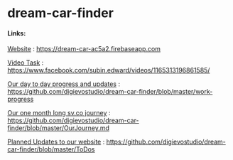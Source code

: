 # dream-car-finder

#### Links:
	
[Website](https://dream-car-ac5a2.firebaseapp.com) : https://dream-car-ac5a2.firebaseapp.com

[Video Task](https://www.facebook.com/subin.edward/videos/1165313196861585/) : https://www.facebook.com/subin.edward/videos/1165313196861585/

[Our day to day progress and updates](https://github.com/digievostudio/dream-car-finder/blob/master/work-progress) : https://github.com/digievostudio/dream-car-finder/blob/master/work-progress

[Our one month long sv.co journey](https://github.com/digievostudio/dream-car-finder/blob/master/OurJourney.md) : https://github.com/digievostudio/dream-car-finder/blob/master/OurJourney.md

[Planned Updates to our website](https://github.com/digievostudio/dream-car-finder/blob/master/ToDos) : https://github.com/digievostudio/dream-car-finder/blob/master/ToDos

